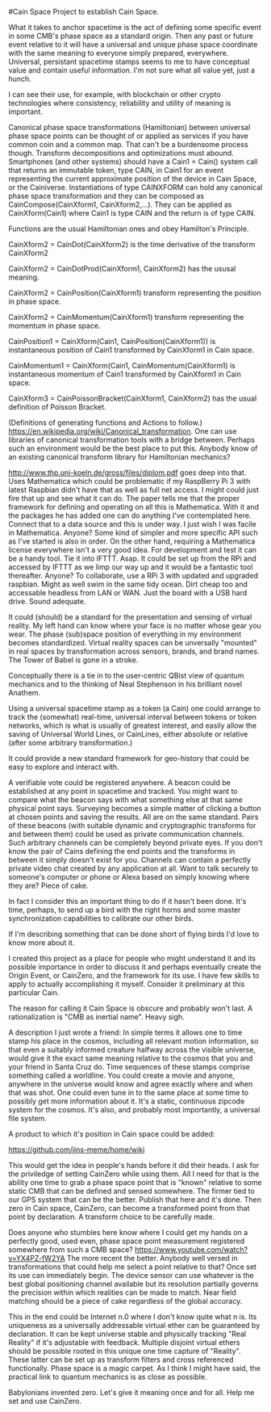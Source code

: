#Cain Space
Project to establish Cain Space.

What it takes to anchor spacetime is the act of defining some specific event in some CMB's phase space as a standard origin. Then any past or future event relative to it will have a universal and unique phase space coordinate with the same meaning to everyone simply prepared, everywhere. Universal, persistant spacetime stamps seems to me to have conceptual value and contain useful information. I'm not sure what all value yet, just a hunch.

I can see their use, for example, with blockchain or other crypto technologies where consistency, reliability and utility of meaning is important.

Canonical phase space transformations (Hamiltonian) between universal phase space points can be thought of or applied as services if you have common coin and a common map. That can't be a burdensome process though. Transform decompositions and optimizations must abound. Smartphones (and other systems) should have a Cain1 = Cain() system call that returns an immutable token, type CAIN, in Cain1 for an event representing the current approximate position of the device in Cain Space, or the Cainiverse. Instantiations of type CAINXFORM can hold any canonical phase space transformation and they can be composed as CainCompose(CainXform1, CainXform2,...). They can be applied as CainXform(Cain1) where Cain1 is type CAIN and the return is of type CAIN.

Functions are the usual Hamiltonian ones and obey Hamilton's Principle.

CainXform2 = CainDot(CainXform2) is the time derivative of the transform CainXform2

CainXform2 = CainDotProd(CainXform1, CainXform2) has the ususal meaning.

CainXform2 = CainPosition(CainXform1) transform representing the position in phase space.

CainXform2 = CainMomentum(CainXform1) transform representing the momentum in phase space.

CainPosition1 = CainXform(Cain1, CainPosition(CainXform1)) is instantaneous position of Cain1 transformed by CainXform1 in Cain space.

CainMomentum1 = CainXform(Cain1, CainMomentum(CainXform1) is instantaneous momentum of Cain1 transformed by CainXform1 in Cain space.  

CainXform3 = CainPoissonBracket(CainXform1, CainXform2) has the usual definition of Poisson Bracket.

(Definitions of generating functions and Actions to follow.) https://en.wikipedia.org/wiki/Canonical_transformation.  One can use libraries of canonical transformation tools with a bridge between.  Perhaps such an environment would be the best place to put this.  Anybody know of an existing canonical transform library for Hamiltonian mechanics?  

http://www.thp.uni-koeln.de/gross/files/diplom.pdf goes deep into that.  Uses Mathematica which could be problematic if my RaspBerry Pi 3 with latest Raspbian didn't have that as well as full net access.  I might could just fire that up and see what it can do.  The paper tells me that the proper framework for defining and operating on all this is Mathematica.  With it and the packages he has added one can do anything I've contemplated here.  Connect that to a data source and this is under way.  I just wish I was facile in Mathematica.  Anyone? Some kind of simpler and more specific API such as I've started is also in order.  On the other hand, requiring a Mathematica license everywhere isn't a very good idea.  For development and test it can be a handy tool.  Tie it into IFTTT.  Asap.  It could be set up from the RPi and accessed by IFTTT as we limp our way up and it would be a fantastic tool thereafter.  Anyone?  To collaborate, use a RPi 3 with updated and upgraded raspbian.  Might as well swim in the same tidy ocean.  Dirt cheap too and accessable headless from LAN or WAN.  Just the board with a USB hard drive.  Sound adequate.

It could (should) be a standard for the presentation and sensing of virtual reality. My left hand can know where your face is no matter whose gear you wear. The phase (sub)space position of everything in my environment becomes standardized. Virtual reality spaces can be unversally "mounted" in real spaces by transformation across sensors, brands, and brand names. The Tower of Babel is gone in a stroke.

Conceptually there is a tie in to the user-centric QBist view of quantum mechanics and to the thinking of Neal Stephenson in his brilliant novel Anathem.

Using a universal spacetime stamp as a token (a Cain) one could arrange to track the (somewhat) real-time, universal interval between tokens or token networks, which is what is usually of greatest interest, and easily allow the saving of Universal World Lines, or CainLines, either absolute or relative (after some arbitrary transformation.)

It could provide a new standard framework for geo-history that could be easy to explore and interact with.

A verifiable vote could be registered anywhere. A beacon could be established at any point in spacetime and tracked. You might want to compare what the beacon says with what something else at that same physical point says. Surveying becomes a simple matter of clicking a button at chosen points and saving the results. All are on the same standard.  Pairs of these beacons (with suitable dynamic and cryptographic transforms for and between them) could be used as private communication channels.  Such arbitrary channels can be completely beyond private eyes.  If you don't know the pair of Cains defining the end points and the transforms in between it simply doesn't exist for you.  Channels can contain a perfectly private video chat created by any application at all.  Want to talk securely to someone's computer or phone or Alexa based on simply knowing where they are?  Piece of cake.

In fact I consider this an important thing to do if it hasn't been done. It's time, perhaps, to send up a bird with the right horns and some master synchronization capabilities to calibrate our other birds.

If I'm describing something that can be done short of flying birds I'd love to know more about it.

I created this project as a place for people who might understand it and its possible importance in order to discuss it and perhaps eventually create the Origin Event, or CainZero, and the framework for its use. I have few skills to apply to actually accomplishing it myself. Consider it preliminary at this particular Cain.

The reason for calling it Cain Space is obscure and probably won't last. A rationalization is "CMB as inertial name". Heavy sigh.

A description I just wrote a friend: In simple terms it allows one to time stamp his place in the cosmos, including all relevant motion information, so that even a suitably informed creature halfway across the visible universe, would give it the exact same meaning relative to the cosmos that you and your friend in Santa Cruz do. Time sequences of these stamps comprise something called a worldline. You could create a movie and anyone, anywhere in the universe would know and agree exactly where and when that was shot. One could even tune in to the same place at some time to possibly get more information about it. It's a static, continuous zipcode system for the cosmos. It's also, and probably most importantly, a universal file system.

A product to which it's position in Cain space could be added:

https://github.com/jins-meme/home/wiki

This would get the idea in people's hands before it did their heads. I ask for the priviledge of setting CainZero while using them. All I need for that is the ability one time to grab a phase space point that is "known" relative to some static CMB that can be defined and sensed somewhere. The firmer tied to our GPS system that can be the better.  Publish that here and it's done. Then zero in Cain space, CainZero, can become a transformed point from that point by declaration. A transform choice to be carefully made.

Does anyone who stumbles here know where I could get my hands on a perfectly good, used even, phase space point measurement registered somewhere from such a CMB space?  https://www.youtube.com/watch?v=YX4PZ-fW2YA  The more recent the better.  Anybody well versed in transformations that could help me select a point relative to that?  Once set its use can immediately begin.  The device sensor can use whatever is the best global positioning channel available but its resolution partially governs the precision within which realities can be made to match.  Near field matching should be a piece of cake regardless of the global accuracy.

This in the end could be Internet n.0 where I don't know quite what n is.  Its uniqueness as a universally addressable virtual ether can be guaranteed by declaration. It can be kept universe stable and physically tracking "Real Reality" if it's adjustable with feedback.  Multiple disjoint virtual ethers should be possible rooted in this unique one time capture of "Reality".  These latter can be set up as transform filters and cross referenced functionally.  Phase space is a magic carpet.  As I think I might have said, the practical link to quantum mechanics is as close as possible.

Babylonians invented zero. Let's give it meaning once and for all. Help me set and use CainZero.

